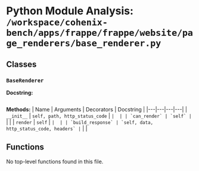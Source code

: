 # Python Module Analysis: `/workspace/cohenix-bench/apps/frappe/frappe/website/page_renderers/base_renderer.py`

## Classes

### `BaseRenderer`


**Docstring:**
```

```

**Methods:**
| Name | Arguments | Decorators | Docstring |
|---|---|---|---|
| `__init__` | `self, path, http_status_code` | `` |  |
| `can_render` | `self` | `` |  |
| `render` | `self` | `` |  |
| `build_response` | `self, data, http_status_code, headers` | `` |  |





## Functions

No top-level functions found in this file.
